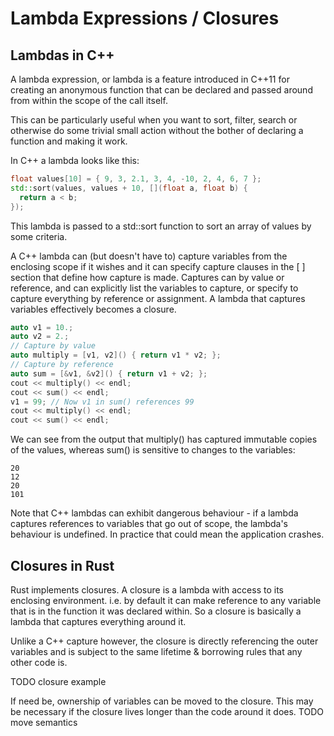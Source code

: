 # Lambda Expressions / Closures

## Lambdas in C++

A lambda expression, or lambda is a feature introduced in C++11 for creating an anonymous function that can be declared and passed around from within the scope of the call itself.

This can be particularly useful when you want to sort, filter, search or otherwise do some trivial small action without the bother of declaring a function and making it work.

In C++ a lambda looks like this:

```c++
float values[10] = { 9, 3, 2.1, 3, 4, -10, 2, 4, 6, 7 };
std::sort(values, values + 10, [](float a, float b) {
  return a < b;
});
```

This lambda is passed to a std::sort function to sort an array of values by some criteria.

A C++ lambda can (but doesn't have to) capture variables from the enclosing scope if it wishes and it can specify capture clauses in the [ ] section that define how capture is made. Captures can by value or reference, and can explicitly list the variables to capture, or specify to capture everything by reference or assignment. A lambda that captures variables effectively becomes a closure.

```c++
auto v1 = 10.;
auto v2 = 2.;
// Capture by value
auto multiply = [v1, v2]() { return v1 * v2; };
// Capture by reference
auto sum = [&v1, &v2]() { return v1 + v2; };
cout << multiply() << endl;
cout << sum() << endl;
v1 = 99; // Now v1 in sum() references 99
cout << multiply() << endl;
cout << sum() << endl;
```

We can see from the output that multiply() has captured immutable copies of the values, whereas sum() is sensitive to changes to the variables:

```
20
12
20
101
```

Note that C++ lambdas can exhibit dangerous behaviour - if a lambda captures references to variables that go out of scope, the lambda's behaviour is undefined. In  practice that could mean the application crashes.

## Closures in Rust

Rust implements closures. A closure is a lambda with access to its enclosing environment. i.e. by default it can make reference to any variable that is in the function it was declared within. So a closure is basically a lambda that captures everything around it.

Unlike a C++ capture however, the closure is directly referencing the outer variables and is subject to the same lifetime & borrowing rules that any other code is.

TODO closure example

If need be, ownership of variables can be moved to the closure. This may be necessary if the closure lives longer than the code around it does.
TODO move semantics
